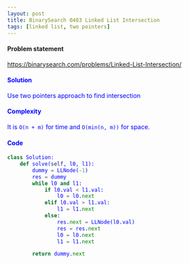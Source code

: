 ```yaml
---
layout: post
title: BinarySearch 0403 Linked List Intersection
tags: [linked list, two pointers]
---
```


#### Problem statement

<a href="https://binarysearch.com/problems/Linked-List-Intersection/"> <font color = blue>https://binarysearch.com/problems/Linked-List-Intersection/

#### Solution
Use two pointers approach to find intersection

#### Complexity
It is `O(n + m)` for time and `O(min(n, m))` for space.

#### Code
```python
class Solution:
    def solve(self, l0, l1):
        dummy = LLNode(-1)
        res = dummy
        while l0 and l1:
            if l0.val < l1.val:
                l0 = l0.next
            elif l0.val > l1.val:
                l1 = l1.next
            else:
                res.next = LLNode(l0.val)
                res = res.next
                l0 = l0.next
                l1 = l1.next

        return dummy.next
```
